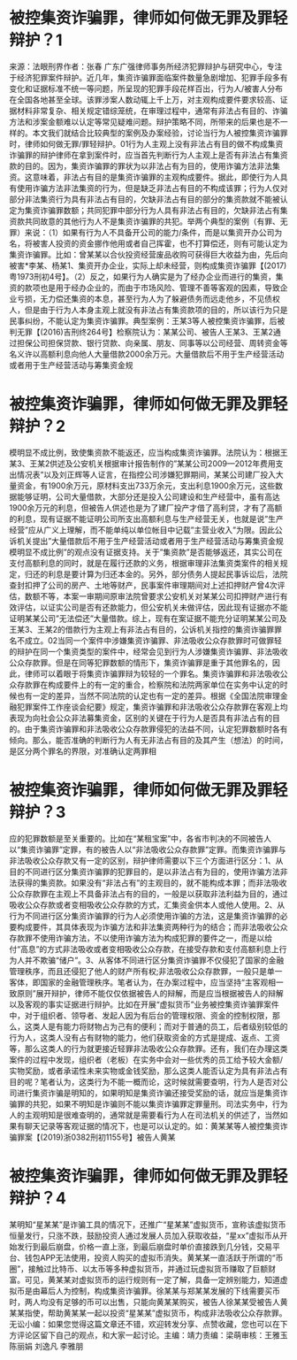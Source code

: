 # 被控集资诈骗罪，律师如何做无罪及罪轻辩护？1

来源：法眼刑界作者：张春 广东广强律师事务所经济犯罪辩护与研究中心，专注于经济犯罪案件辩护。近几年，集资诈骗罪面临案件数量急剧增加、犯罪手段多有变化和证据标准不统一等问题，所呈现的犯罪手段花样百出，行为人/被害人分布在全国各地甚至全球。该罪涉案人数动辄上千上万，对主观构成要件要求较高、证据材料非常复杂、相关规定错综笼统，在审理过程中，通常有非法占有目的、诈骗方法和涉案金额难以认定等常见疑难问题。辩护策略不同，所带来的后果也是不一样的。本文我们就结合比较典型的案例及办案经验，讨论当行为人被控集资诈骗罪时，律师如何做无罪/罪轻辩护。01行为人主观上没有非法占有目的做不构成集资诈骗罪的辩护律师在拿到案件时，应当首先判断行为人主观上是否有非法占有集资款的目的。因为，集资诈骗罪的罪状为以非法占有为目的，使用诈骗方法非法集资。这意味着，非法占有目的是集资诈骗罪的主观构成要件。据此，即使行为人具有使用诈骗方法非法集资的行为，但是缺乏非法占有目的不构成该罪；行为人仅对部分非法集资行为具有非法占有目的，欠缺非法占有目的部分的集资款就不能被认定为集资诈骗罪数额；共同犯罪中部分行为人具有非法占有目的，欠缺非法占有集资款共同故意的其他行为人不是集资诈骗罪的共犯。举两个典型的案例（有罪、无罪）来说：（1）如果有行为人不具备开公司的能力/条件，而是以集资开办公司为名，将被害人投资的资金挪作他用或者自己挥霍，也不打算偿还，则有可能认定为集资诈骗罪。比如：曾某某以合伙投资经营废品收购可获得巨大收益为由，先后向被害*李某、杨某1、集资开办企业，实际上却未经营，则构成集资诈骗罪【(2017)粤1973刑初4号】。（2）反之，如果行为人确实是为了经办企业而进行的集资，集资的款项也是用于经办企业的，而由于市场风险、管理不善等客观的因素，导致企业亏损，无力偿还集资的本息，甚至行为人为了躲避债务而远走他乡，不见债权人，但是由于行为人本身主观上就没有非法占有集资款项的目的，所以该行为只是民事纠纷，不能认定为集资诈骗罪。典型案例：王某3等人被控集资诈骗罪，后被判无罪【(2016)吉刑终264号】检察院认为：某某公司、被告人王某3、王某2通过担保公司担保贷款、银行贷款、向亲属、朋友、同事等以公司经营、周转资金等名义许以高额利息向他人大量借款2000余万元。大量借款后不用于生产经营活动或者用于生产经营活动与筹集资金规

# 被控集资诈骗罪，律师如何做无罪及罪轻辩护？2

模明显不成比例，致使集资款不能返还，应当构成集资诈骗罪。法院认为：根据王某3、王某2供述及公安机关根据审计报告制作的”某某公司2009—2012年费用支出情况表”以及刘正辉等人证言，在指控公司涉嫌犯罪期间，某某公司建厂投入大量资金，有1900余万元，原材料支出733万余元，支出利息1900余万元，这些数据能够证明，公司大量借款，大部分还是投入公司建设和生产经营中，虽有高达1900余万元的利息，但被告人供述也是为了建厂投产才借了高利贷，才有了高额的利息，现有证据不能证明公司所支出高额利息与生产经营无关，也就是说”生产经营”应从广义上理解，而不能单纯以单位帐目中记载”主营业收入”为限。因此公诉机关提出”大量借款后不用于生产经营活动或者用于生产经营活动与筹集资金规模明显不成比例”的观点没有证据支持。关于”集资款”是否能够返还，其实公司在支付高额利息的同时，就是在履行还款的义务，根据审理非法集资类案件的相关规定，归还的利息是要计算为归还本金的。另外，部分债务人提起民事诉讼后，法院查封扣押了公司的房产、土地等财产，民事案件审理期间对上述扣押财产曾4次评估，数额不等，本案一审期间原审法院曾要求公安机关对某某公司扣押财产进行有效评估，以证实公司是否有还款能力，但公安机关未做评估，因此现有证据亦不能证明某某公司”无法偿还”大量借款。综上，现有在案证据不能充分证明某某公司及王某3、王某2的借款行为主观上有非法占有目的，公诉机关指控的集资诈骗罪罪名不成立。02当同一个案件中涉嫌集资诈骗罪、非法吸收公众存款罪时可做罪轻的辩护在同一个集资类型的案件中，经常会见到行为人涉嫌集资诈骗罪、非法吸收公众存款罪。但是在同等犯罪数额的情形下，集资诈骗罪是重于其他罪名的，因此，律师可以着眼于将集资诈骗罪辩为较轻的一个罪名。集资诈骗罪和非法吸收公众存款罪在构成要件上的有一定的重合，检察院和法院两家单位在实务中认定的时候也有一定的差异，当然不同法院的认定也有一定的差异。根据《全国法院审理金融犯罪案件工作座谈会纪要》规定，集资诈骗罪和非法吸收公众存款罪在客观上均表现为向社会公众非法募集资金，区别的关键在于行为人是否具有非法占有的目的。由于集资诈骗罪和非法吸收公众存款罪侵犯的法益不同，认定犯罪数额时各有倾向。那么，能否准确的判断行为人有无非法占有目的及其产生（想法）的时间，是区分两个罪名的界限，对准确认定两罪相

# 被控集资诈骗罪，律师如何做无罪及罪轻辩护？3

应的犯罪数额是至关重要的。比如在“某租宝案”中，各省市判决的不同被告人以“集资诈骗罪”定罪，有的被告人以“非法吸收公众存款罪”定罪。而集资诈骗罪与非法吸收公众存款又有一定的区别，辩护律师需要以下三个方面进行区分：1、从目的不同进行区分集资诈骗罪的犯罪目的，是以非法占有为目的，使用诈骗方法非法获得的集资款。如果没有“非法占有”的主观目的，就不能构成本罪；而非法吸收公众存款罪在主观上不具备非法占有的目的，一般是以获取非法利益为目的，通过吸收公众存款或者变相吸收公众存款的方式，汇集资金供本人或他人使用。2、从行为不同进行区分集资诈骗罪的行为人必须使用诈骗的方法，这是集资诈骗罪的必要构成要件，其具体表现为诈骗方法和非法集资两种行为的结合；而非法吸收公众存款罪不使用诈骗方法，不以使用诈骗方法为构成犯罪的要件之一，而是以给付“高息”的方式非法吸收或者变相吸收公众存款，在接受存款和支付高额利息上行为人并不欺骗“储户”。3、从客体不同进行区分集资诈骗罪不仅侵犯了国家的金融管理秩序，而且还侵犯了他人的财产所有权;非法吸收公众存款罪，一般只是单一客体，即国家的金融管理秩序。笔者认为，在办案过程中，应当坚持“主客观相一致原则”展开辩护，律师不能仅仅依据被告人的辩解，而是应当根据被告人的辩解以及客观的事实证据进行辩护。比如在开展“虚拟货币”业务被控集资诈骗罪案件中，对于组织者、领导者、发起人因为有后台的管理权限、资金的控制权限，那么，这类人是有能力将财物占为己有的便利；而对于普通的员工，后者级别较低的行为人，这类人没有占有财物的能力，他们获取资金的方式是提成、返点、工资等，那么这类人的行为就更接近轻罪非法吸收公众存款罪。还有，我们在办理这类案件的过程中发现，组织者（老板）在实务中会对一些优秀的员工给予较大金额/实物奖励，或者承诺性未来实物或金钱奖励，那么这类人能否认定为具有非法占有目的呢？笔者认为，这类行为不能一概而论，这时候就需要查明，行为人是否对公司进行集资诈骗是明知的，如果明知是集资诈骗还接受奖励的话，就应当是集资诈骗罪的共犯，如果不明知是诈骗则不能以集资诈骗罪定罪量刑。司法实务中，行为人的主观明知是很难查明的，通常就是需要看行为人在司法机关的供述了，当然如果有聊天记录等客观证据的情况下，也是可以认定的。如：黄某某等人被控集资诈骗罪案【(2019)浙0382刑初1155号】被告人黄某

# 被控集资诈骗罪，律师如何做无罪及罪轻辩护？4

某明知“星某某”是诈骗工具的情况下，还推广“星某某”虚拟货币，宣称该虚拟货币恒量发行，只涨不跌，鼓励投资人通过发展人员加入获取收益，“星xx”虚拟币从开始发行到最后崩盘，价格一直上涨，到最后崩盘时单价直接跌到几分钱，交易平台、钱包APP无法使用，投资人购买的虚拟币消失。黄某某一直活跃于所谓的“币圈”，接触过比特币、以太币等多种虚拟货币，并通过玩虚拟货币赚取了巨额财富。可见，黄某某对虚拟货币的运行规则有一定了解，具备一定辨别能力，知道虚拟币是由幕后人为控制，构成集资诈骗罪。徐某某与郑某某发展的下线需要买币时，两人均没有足够的币可以出售，只能向黄某某购买，被告人徐某某受被告人黄某某指使，帮助黄某某一起以投资“星某某”虚拟货币，构成非法吸收公众存款罪。无讼小编：如果您觉得这篇文章还不错，欢迎转发分享、点赞收藏，您也可以在下方评论区留下自己的观点，和大家一起讨论。主编：靖力责编：梁萌审核：王雅玉 陈丽娟 刘逸凡 李雅朋

